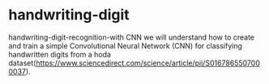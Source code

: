 # handwriting-digit
handwriting-digit-recognition-with CNN 
we will understand how to create and train a simple Convolutional Neural Network (CNN) for classifying handwritten digits from a hoda dataset(https://www.sciencedirect.com/science/article/pii/S0167865507000037).
